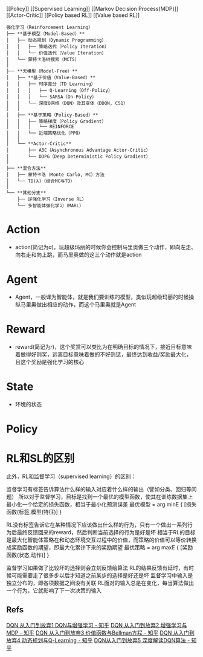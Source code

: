 [[Policy]]
[[Supervised Learning]]
[[Markov Decision Process(MDP)]]
[[Actor-Critic]]
[[Policy based RL]]
[[Value based RL]]

```
强化学习（Reinforcement Learning）
├── **基于模型（Model-Based）**
│   ├── 动态规划（Dynamic Programming）
│   │   ├── 策略迭代（Policy Iteration）
│   │   └── 价值迭代（Value Iteration）
│   └── 蒙特卡洛树搜索（MCTS）
│
├── **无模型（Model-Free）**
│   ├── **基于价值（Value-Based）**
│   │   ├── 时序差分（TD Learning）
│   │   │   ├── Q-Learning（Off-Policy）  
│   │   │   └── SARSA（On-Policy）
│   │   └── 深度Q网络（DQN）及其变体（DDQN, C51）
│   │
│   ├── **基于策略（Policy-Based）**
│   │   ├── 策略梯度（Policy Gradient）
│   │   │   └── REINFORCE
│   │   └── 近端策略优化（PPO）
│   │
│   └── **Actor-Critic**
│       ├── A3C（Asynchronous Advantage Actor-Critic）
│       └── DDPG（Deep Deterministic Policy Gradient）
│
├── **混合方法**
│   ├── 蒙特卡洛（Monte Carlo, MC）方法
│   └── TD(λ)（结合MC与TD）
│
└── **其他分支**
    ├── 逆强化学习（Inverse RL）
    └── 多智能体强化学习（MARL）
```

# Action
- action(简记为$a$)，玩超级玛丽的时候你会控制马里奥做三个动作，即向左走、向右走和向上跳，而马里奥做的这三个动作就是action
# Agent
- Agent，一般译为智能体，就是我们要训练的模型，类似玩超级玛丽的时候操纵马里奥做出相应的动作，而这个马里奥就是Agent
# Reward
- reward(简记为$r$)，这个奖赏可以类比为在明确目标的情况下，接近目标意味着做得好则奖，远离目标意味着做的不好则惩，最终达到收益/奖励最大化，且这个奖励是强化学习的核心
# State
- 环境的状态
# Policy



# RL和SL的区别
此外，RL和监督学习（supervised learning）的区别：

监督学习有标签告诉算法什么样的输入对应着什么样的输出（譬如分类、回归等问题）
所以对于监督学习，目标是找到一个最优的模型函数，使其在训练数据集上最小化一个给定的损失函数，相当于最小化预测误差
最优模型 = arg minE { [损失函数(标签,模型(特征)] }

RL没有标签告诉它在某种情况下应该做出什么样的行为，只有一个做出一系列行为后最终反馈回来的reward，然后判断当前选择的行为是好是坏
相当于RL的目标是最大化智能体策略在和动态环境交互过程中的价值，而策略的价值可以等价转换成奖励函数的期望，即最大化累计下来的奖励期望
最优策略 = arg maxE { [奖励函数(状态,动作)] }

监督学习如果做了比较坏的选择则会立刻反馈给算法
RL的结果反馈有延时，有时候可能需要走了很多步以后才知道之前某步的选择是好还是坏
监督学习中输入是独立分布的，即各项数据之间没有关联
RL面对的输入总是在变化，每当算法做出一个行为，它就影响了下一次决策的输入

## Refs
[DQN 从入门到放弃1 DQN与增强学习 - 知乎](https://zhuanlan.zhihu.com/p/21262246?refer=intelligentunit)
[DQN 从入门到放弃2 增强学习与MDP - 知乎](https://zhuanlan.zhihu.com/p/21292697?refer=intelligentunit)
[DQN 从入门到放弃3 价值函数与Bellman方程 - 知乎](https://zhuanlan.zhihu.com/p/21340755)
[DQN 从入门到放弃4 动态规划与Q-Learning - 知乎](https://zhuanlan.zhihu.com/p/21378532)
[DQN从入门到放弃5 深度解读DQN算法 - 知乎](https://zhuanlan.zhihu.com/p/21421729)